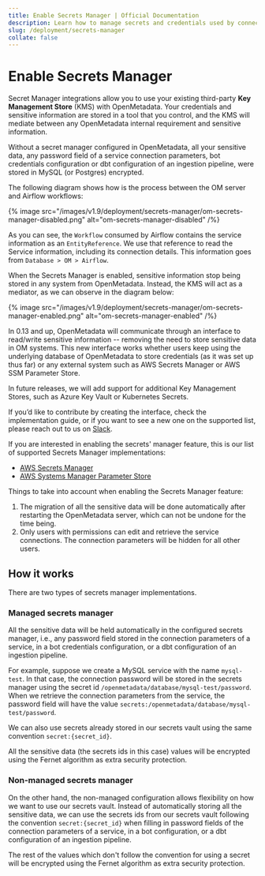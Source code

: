 ```yaml
---
title: Enable Secrets Manager | Official Documentation
description: Learn how to manage secrets and credentials used by connectors and services through centralized secrets manager setup.
slug: /deployment/secrets-manager
collate: false
---
```


# Enable Secrets Manager

Secret Manager integrations allow you to use your existing third-party **Key Management Store** (KMS) with OpenMetadata. 
Your credentials and sensitive information are stored in a tool that you control, and the KMS will mediate between any 
OpenMetadata internal requirement and sensitive information.

Without a secret manager configured in OpenMetadata, all your sensitive data, any password field of a service connection 
parameters, bot credentials configuration or dbt configuration of an ingestion pipeline, were stored in MySQL (or 
Postgres) encrypted.

The following diagram shows how is the process between the OM server and Airflow workflows:

{% image src="/images/v1.9/deployment/secrets-manager/om-secrets-manager-disabled.png" alt="om-secrets-manager-disabled" /%}

As you can see, the `Workflow` consumed by Airflow contains the service information as an `EntityReference`. We use that 
reference to read the Service information, including its connection details. This information goes from 
`Database > OM > Airflow`.

When the Secrets Manager is enabled, sensitive information stop being stored in any system from OpenMetadata. Instead, 
the KMS will act as a mediator, as we can observe in the diagram below:

{% image src="/images/v1.9/deployment/secrets-manager/om-secrets-manager-enabled.png" alt="om-secrets-manager-enabled" /%}

In 0.13 and up, OpenMetadata will communicate through an interface to read/write sensitive information -- removing the 
need to store sensitive data in OM systems. This new interface works whether users keep using the underlying database of 
OpenMetadata to store credentials (as it was set up thus far) or any external system such as AWS Secrets Manager or AWS 
SSM Parameter Store.

In future releases, we will add support for additional Key Management Stores, such as Azure Key Vault or Kubernetes 
Secrets.

If you’d like to contribute by creating the interface, check the implementation guide, or if you want to see a new one 
on the supported list, please reach out to us on [Slack](https://slack.open-metadata.org/).

If you are interested in enabling the secrets' manager feature, this is our list of supported Secrets Manager 
implementations:

- [AWS Secrets Manager](/deployment/secrets-manager/supported-implementations/aws-secrets-manager)
- [AWS Systems Manager Parameter Store](/deployment/secrets-manager/supported-implementations/aws-ssm-parameter-store)

Things to take into account when enabling the Secrets Manager feature:

1. The migration of all the sensitive data will be done automatically after restarting the OpenMetadata server, which 
can not be undone for the time being.
2. Only users with permissions can edit and retrieve the service connections. The connection parameters will be hidden 
for all other users.

## How it works

There are two types of secrets manager implementations.

### Managed secrets manager

All the sensitive data will be held automatically in the configured secrets manager, i.e., any password field stored in 
the connection parameters of a service, in a bot credentials configuration, or a dbt configuration of an ingestion 
pipeline.

For example, suppose we create a MySQL service with the name `mysql-test`. In that case, the connection password will be 
stored in the secrets manager using the secret id `/openmetadata/database/mysql-test/password`. When we retrieve the 
connection parameters from the service, the password field will have the value 
`secrets:/openmetadata/database/mysql-test/password`.

We can also use secrets already stored in our secrets vault using the same convention `secret:{secret_id}`.

All the sensitive data (the secrets ids in this case) values will be encrypted using the Fernet algorithm as extra 
security protection.  

### Non-managed secrets manager

On the other hand, the non-managed configuration allows flexibility on how we want to use our secrets vault. Instead of 
automatically storing all the sensitive data, we can use the secrets ids from our secrets vault following the convention 
`secret:{secret_id}` when filling in password fields of the connection parameters of a service, in a bot configuration, 
or a dbt configuration of an ingestion pipeline.

The rest of the values which don't follow the convention for using a secret will be encrypted using the Fernet algorithm 
as extra security protection.


